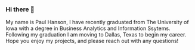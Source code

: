 ### Hi there 👋
My name is Paul Hanson, I have recently graduated from The University of Iowa with a degree in Business Analytics and Information Ssytems. Following my graduation I am moving to Dallas, Texas to begin my career. Hope you enjoy my projects, and please reach out with any questions!
